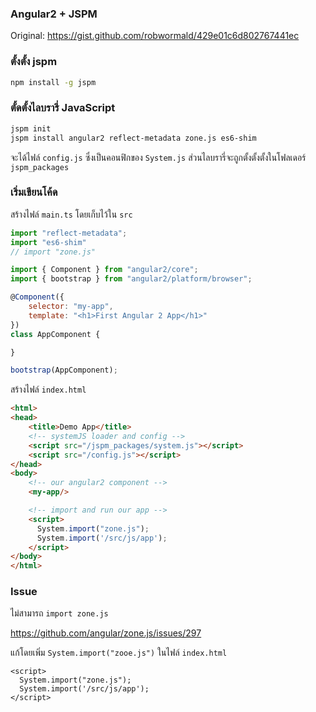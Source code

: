 ### Angular2 + JSPM

Original: https://gist.github.com/robwormald/429e01c6d802767441ec

### ตั้งตั้ง jspm

```bash
npm install -g jspm
```

### ตั้ดตั้งไลบรารี่ JavaScript

```bash
jspm init
jspm install angular2 reflect-metadata zone.js es6-shim
```

จะได้ไฟล์ `config.js` ซึ่งเป็นคอนฟิกของ `System.js` ส่วนไลบรารี่จะถูกตั้งตั้งตั้งในโฟลเดอร์ `jspm_packages`

### เริ่มเขียนโค้ด

สร้างไฟล์ `main.ts` โดยเก็บไว้ใน `src`

```javascript
import "reflect-metadata";
import "es6-shim"
// import "zone.js"

import { Component } from "angular2/core";
import { bootstrap } from "angular2/platform/browser";

@Component({
    selector: "my-app",
    template: "<h1>First Angular 2 App</h1>"
})
class AppComponent {

}

bootstrap(AppComponent);
```

สร้างไฟล์ `index.html`

```html
<html>
<head>
    <title>Demo App</title>
    <!-- systemJS loader and config -->
    <script src="/jspm_packages/system.js"></script>
    <script src="/config.js"></script>
</head>
<body>
    <!-- our angular2 component -->
    <my-app/>

    <!-- import and run our app -->
    <script>
      System.import("zone.js");
      System.import('/src/js/app');
    </script>
</body>
</html>
```

### Issue

ไม่สามารถ `import zone.js`

https://github.com/angular/zone.js/issues/297

แก้โดยเพิ่ม `System.import("zooe.js")` ในไฟล์ `index.html`

```
<script>
  System.import("zone.js");
  System.import('/src/js/app');
</script>
```
